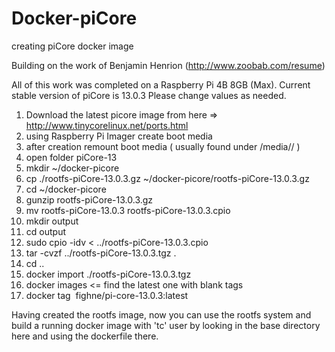 # Docker-piCore
creating piCore docker image

Building on the work of Benjamin Henrion (http://www.zoobab.com/resume)

All of this work was completed on a Raspberry Pi 4B 8GB (Max). Current stable version of piCore is 13.0.3
Please change values as needed.

1. Download the latest picore image from here => http://www.tinycorelinux.net/ports.html
2. using Raspberry Pi Imager create boot media
3. after creation remount boot media ( usually found under /media/<username>/ )
4. open folder piCore-13
5. mkdir ~/docker-picore
6. cp ./rootfs-piCore-13.0.3.gz ~/docker-picore/rootfs-piCore-13.0.3.gz
7. cd ~/docker-picore
8. gunzip rootfs-piCore-13.0.3.gz
9. mv rootfs-piCore-13.0.3 rootfs-piCore-13.0.3.cpio
10. mkdir output
11. cd output
12. sudo cpio -idv < ../rootfs-piCore-13.0.3.cpio
13. tar -cvzf ../rootfs-piCore-13.0.3.tgz .
14. cd ..
15. docker import ./rootfs-piCore-13.0.3.tgz
16. docker images <= find the latest one with blank tags
17. docker tag <IMAGE ID> fighne/pi-core-13.0.3:latest

Having created the rootfs image, now you can use the rootfs system and build a running docker image with 'tc' user by looking in the base directory here and using the dockerfile there.
